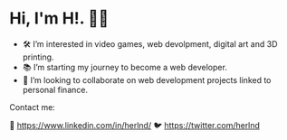 # Hi, I'm H!. 🗿👋

- 🛠️ I’m interested in video games, web devolpment, digital art and 3D printing.
- 📚 I’m starting my journey to become a web developer.
- 🤝 I’m looking to collaborate on web development projects linked to personal finance.

Contact me:

💼 https://www.linkedin.com/in/herlnd/
🐦 https://twitter.com/herlnd

<!---
herlnd/herlnd is a ✨ special ✨ repository because its `README.md` (this file) appears on your GitHub profile.
You can click the Preview link to take a look at your changes.
--->

